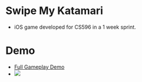 # Swipe My Katamari
- iOS game developed for CS596 in a 1 week sprint.

# Demo
- [Full Gameplay Demo](https://youtu.be/W8XN5zsk1Ws)
- ![](https://github.com/krrgit/SwipeMyKatamari/blob/main/iosgamedemo.gif)
